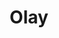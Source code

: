 ---
layout: beauty-collection
title: Olay
permalink: /olay
redirect_from: /collections/olay-in-nepal
description: Olay is an American brand. For over six decades, we have been leading the way in transformative skin care. Our focus has always been on real people, and we strive to revolutionize the industry with every new innovation and clinical trial. Our ultimate goal is to create effective and accessible skin care options for everyone, using only the highest quality ingredients. To ensure safety, we carefully determine a Safe Range for each ingredient, following guidelines from respected organizations such as the European Union Commission, the World Health Organization, and the National Academy of Sciences.
meta_description: Discover Olay skincare—anti-aging, brightening, and hydrating solutions designed to give you visibly healthy, glowing skin.
title_img: /images/brands/olay-logo.png
thumb: olay-logo
---